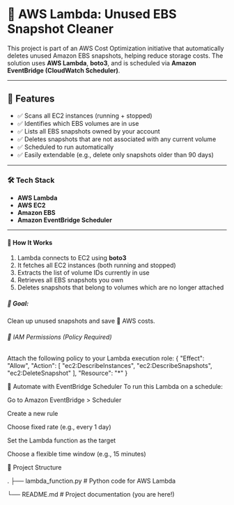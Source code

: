 <div align="Left">
 <h1> 🧹 AWS Lambda: Unused EBS Snapshot Cleaner </h1>

This project is part of an AWS Cost Optimization initiative that automatically deletes unused Amazon EBS snapshots, helping reduce storage costs. The solution uses **AWS Lambda**, **boto3**, and is scheduled via **Amazon EventBridge (CloudWatch Scheduler)**.

---

 <h2>📌 Features </h2>

- ✅ Scans all EC2 instances (running + stopped)
- ✅ Identifies which EBS volumes are in use
- ✅ Lists all EBS snapshots owned by your account
- ✅ Deletes snapshots that are not associated with any current volume
- ✅ Scheduled to run automatically
- ✅ Easily extendable (e.g., delete only snapshots older than 90 days)

---

<h3> 🛠️ Tech Stack </h3>

- **AWS Lambda**
- **AWS EC2**
- **Amazon EBS**
- **Amazon EventBridge Scheduler**

---

<h4> 🧠 How It Works </h4>

1. Lambda connects to EC2 using **boto3**
2. It fetches all EC2 instances (both running and stopped)
3. Extracts the list of volume IDs currently in use
4. Retrieves all EBS snapshots you own
5. Deletes snapshots that belong to volumes which are no longer attached


<h5>🎯 Goal: </h5>
Clean up unused snapshots and save 💸 AWS costs.

<h6>🧾 IAM Permissions (Policy Required) </h6>
Attach the following policy to your Lambda execution role:
{
  "Effect": "Allow",
  "Action": [
    "ec2:DescribeInstances",
    "ec2:DescribeSnapshots",
    "ec2:DeleteSnapshot"
  ],
  "Resource": "*"
}

<h7>📅 Automate with EventBridge Scheduler</h7>
To run this Lambda on a schedule:

Go to Amazon EventBridge > Scheduler

Create a new rule

Choose fixed rate (e.g., every 1 day)

Set the Lambda function as the target

Choose a flexible time window (e.g., 15 minutes)

<h8>📂 Project Structure</h8>


.
├── lambda_function.py    # Python code for AWS Lambda











└── README.md             # Project documentation (you are here!)
</div>




